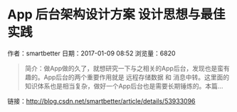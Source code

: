 # App 后台架构设计方案 设计思想与最佳实践
作者：smartbetter
日期：2017-01-09 08:52
浏览量：6820
> 简介：做App做的久了，就想研究一下与之相关的App后台，发现也是蛮有趣的。App后台的两个重要作用就是 远程存储数据 和 消息中转。这里面的知识体系也是相当复杂，做好一个App后台也是需要长期锤炼的。本篇...

 链接：http://blog.csdn.net/smartbetter/article/details/53933096
